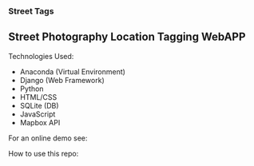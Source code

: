 ### Street Tags
## Street Photography Location Tagging WebAPP

Technologies Used:

 - Anaconda (Virtual Environment)
 - Django (Web Framework)
 - Python
 - HTML/CSS
 - SQLite (DB)
 - JavaScript
 - Mapbox API

For an online demo see:

How to use this repo:
